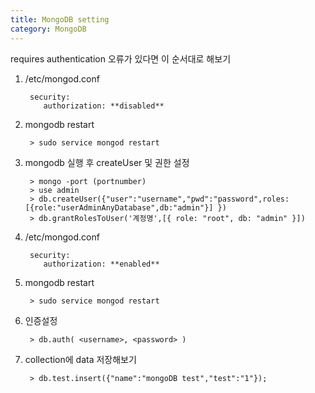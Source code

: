 ```yaml
---
title: MongoDB setting
category: MongoDB
---
```


requires authentication 오류가 있다면 이 순서대로 해보기

1. /etc/mongod.conf 

        security:
           authorization: **disabled**

2. mongodb restart

        > sudo service mongod restart

3. mongodb 실행 후 createUser 및 권한 설정

        > mongo -port (portnumber)
        > use admin
        > db.createUser({"user":"username","pwd":"password",roles:[{role:"userAdminAnyDatabase",db:"admin"}] })
        > db.grantRolesToUser('계정명',[{ role: "root", db: "admin" }])
        

4. /etc/mongod.conf 

        security:
           authorization: **enabled**

5. mongodb restart

        > sudo service mongod restart

6. 인증설정

        > db.auth( <username>, <password> )

7. collection에 data 저장해보기

        > db.test.insert({"name":"mongoDB test","test":"1"});